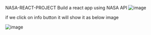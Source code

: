 NASA-REACT-PROJECT
Build a react app using NASA API
![image](https://github.com/user-attachments/assets/344351d7-6e1f-46a7-b2bd-04887aee3285)

if we click on info button it will show it as below image

![image](https://github.com/user-attachments/assets/8b13e141-3683-4a65-86a3-bf3d63525bc5)


